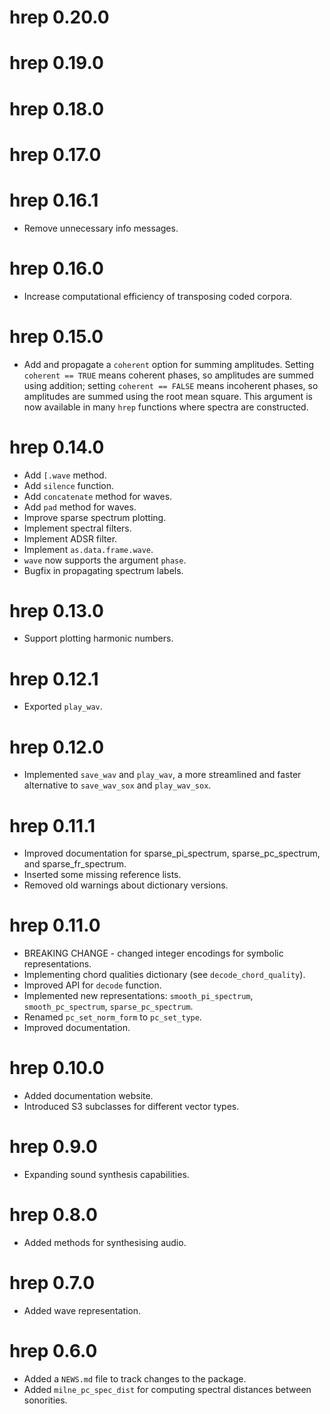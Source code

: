 # hrep 0.20.0

# hrep 0.19.0

# hrep 0.18.0

# hrep 0.17.0

# hrep 0.16.1

- Remove unnecessary info messages.

# hrep 0.16.0

- Increase computational efficiency of transposing coded corpora.

# hrep 0.15.0

- Add and propagate a `coherent` option for summing amplitudes. 
Setting `coherent == TRUE` means coherent phases, so amplitudes are summed using addition;
setting `coherent == FALSE` means incoherent phases, so amplitudes are summed using 
the root mean square. This argument is now available in many `hrep` functions
where spectra are constructed.

# hrep 0.14.0

- Add `[.wave` method.
- Add `silence` function.
- Add `concatenate` method for waves.
- Add `pad` method for waves.
- Improve sparse spectrum plotting.
- Implement spectral filters.
- Implement ADSR filter.
- Implement `as.data.frame.wave`.
- `wave` now supports the argument `phase`.
- Bugfix in propagating spectrum labels.

# hrep 0.13.0

- Support plotting harmonic numbers.

# hrep 0.12.1

- Exported `play_wav`.

# hrep 0.12.0

- Implemented `save_wav` and `play_wav`, a more streamlined and faster alternative to `save_wav_sox` and `play_wav_sox`.

# hrep 0.11.1

- Improved documentation for sparse_pi_spectrum, sparse_pc_spectrum, and sparse_fr_spectrum.
- Inserted some missing reference lists.
- Removed old warnings about dictionary versions.

# hrep 0.11.0

- BREAKING CHANGE - changed integer encodings for symbolic representations.
- Implementing chord qualities dictionary (see `decode_chord_quality`).
- Improved API for `decode` function.
- Implemented new representations: `smooth_pi_spectrum`, `smooth_pc_spectrum`,
`sparse_pc_spectrum`.
- Renamed `pc_set_norm_form` to `pc_set_type`.
- Improved documentation.

# hrep 0.10.0

- Added documentation website.
- Introduced S3 subclasses for different vector types.

# hrep 0.9.0

- Expanding sound synthesis capabilities.

# hrep 0.8.0

- Added methods for synthesising audio.

# hrep 0.7.0

- Added wave representation.

# hrep 0.6.0

- Added a `NEWS.md` file to track changes to the package.
- Added `milne_pc_spec_dist` for computing spectral distances between sonorities.
